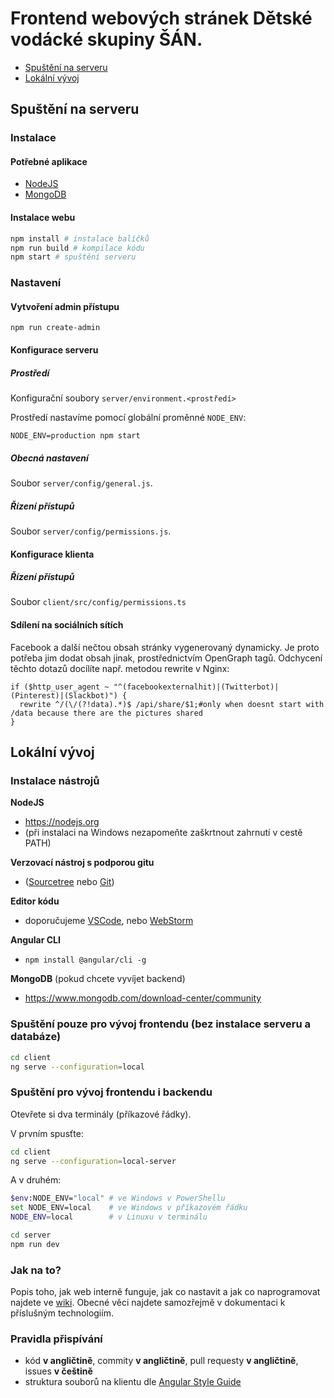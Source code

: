 # Frontend webových stránek Dětské vodácké skupiny ŠÁN.

 - [Spuštění na serveru](#spuštění-na-serveru) 
 - [Lokální vývoj](#lokální-vývoj)

## Spuštění na serveru

### Instalace

#### Potřebné aplikace

 - [NodeJS](https://nodejs.org)
 - [MongoDB](https://www.mongodb.com/download-center/community)
 
#### Instalace webu

```sh
npm install # instalace balíčků
npm run build # kompilace kódu
npm start # spuštění serveru
```

### Nastavení

#### Vytvoření admin přístupu

```
npm run create-admin
```

#### Konfigurace serveru

##### Prostředí

Konfigurační soubory `server/environment.<prostředí>`

Prostředí nastavíme pomocí globální proměnné `NODE_ENV`:

```
NODE_ENV=production npm start
```

##### Obecná nastavení

Soubor `server/config/general.js`.

##### Řízení přístupů
Soubor `server/config/permissions.js`.

#### Konfigurace klienta

##### Řízení přístupů

Soubor `client/src/config/permissions.ts`

#### Sdílení na sociálních sítích

Facebook a další nečtou obsah stránky vygenerovaný dynamicky. Je proto potřeba jim dodat obsah jinak, prostřednictvím OpenGraph tagů. Odchycení těchto dotazů docílíte např. metodou rewrite v Nginx:
```nginx
if ($http_user_agent ~ "^(facebookexternalhit)|(Twitterbot)|(Pinterest)|(Slackbot)") {
  rewrite ^/(\/(?!data).*)$ /api/share/$1;#only when doesnt start with /data because there are the pictures shared
}
```

## Lokální vývoj

### Instalace nástrojů

**NodeJS**
 - https://nodejs.org
 - (při instalaci na Windows nezapomeňte zaškrtnout zahrnutí v cestě PATH)

**Verzovací nástroj s podporou gitu**
 - ([Sourcetree](https://www.sourcetreeapp.com/) nebo [Git](https://git-scm.com/))

**Editor kódu**
 - doporučujeme [VSCode](https://code.visualstudio.com/), nebo [WebStorm](https://www.jetbrains.com/webstorm/)

**Angular CLI**
 - `npm install @angular/cli -g`
 
**MongoDB** (pokud chcete vyvíjet backend)
 - https://www.mongodb.com/download-center/community

### Spuštění pouze pro vývoj frontendu (bez instalace serveru a databáze)
```sh
cd client
ng serve --configuration=local
```
### Spuštění pro vývoj frontendu i backendu
Otevřete si dva terminály (příkazové řádky).

V prvním spusťte:
```sh
cd client
ng serve --configuration=local-server
```

A v druhém:
```sh
$env:NODE_ENV="local" # ve Windows v PowerShellu
set NODE_ENV=local    # ve Windows v příkazovém řádku
NODE_ENV=local        # v Linuxu v terminálu

cd server
npm run dev
```

### Jak na to?

Popis toho, jak web interně funguje, jak co nastavit a jak co naprogramovat najdete ve [wiki](https://github.com/bosancz/bosan.cz/wiki). Obecné věci najdete samozřejmě v dokumentaci k příslušným technologiím.

### Pravidla přispívání

- kód **v angličtině**, commity **v angličtině**, pull requesty **v angličtině**, issues **v češtině**
- struktura souborů na klientu dle [Angular Style Guide](https://angular.io/guide/styleguide)
